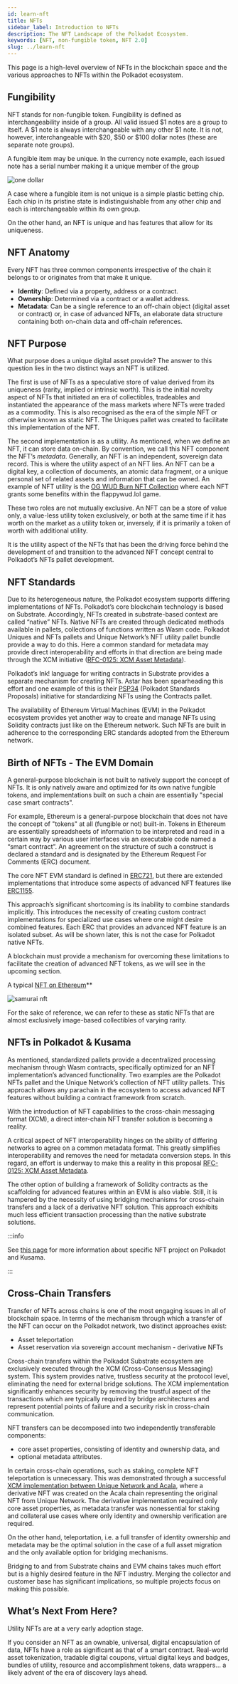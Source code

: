 ```yaml
---
id: learn-nft
title: NFTs
sidebar_label: Introduction to NFTs
description: The NFT Landscape of the Polkadot Ecosystem.
keywords: [NFT, non-fungible token, NFT 2.0]
slug: ../learn-nft
---
```


This page is a high-level overview of NFTs in the blockchain space and the various approaches to
NFTs within the Polkadot ecosystem.

## Fungibility

NFT stands for non-fungible token. Fungibility is defined as interchangeability inside of a group.
All valid issued $1 notes are a group to itself. A $1 note is always interchangeable with any other
$1 note. It is not, however, interchangeable with $20, $50 or $100 dollar notes (these are separate
note groups).

A fungible item may be unique. In the currency note example, each issued note has a serial number
making it a unique member of the group

![one dollar](https://www.investopedia.com/thmb/Nr-RLORu5CX_lIWZfLmV5X0eIrc=/613x345/smart/filters:no_upscale%28%29/Clipboard01-d20f6eb9351e4f36a46e11fd87b53b2d.jpg)

A case where a fungible item is not unique is a simple plastic betting chip. Each chip in its
pristine state is indistinguishable from any other chip and each is interchangeable within its own
group.

On the other hand, an NFT is unique and has features that allow for its uniqueness.

## NFT Anatomy

Every NFT has three common components irrespective of the chain it belongs to or originates from
that make it unique.

- **Identity**: Defined via a property, address or a contract.
- **Ownership**: Determined via a contract or a wallet address.
- **Metadata**: Can be a single reference to an off-chain object (digital asset or contract) or, in
  case of advanced NFTs, an elaborate data structure containing both on-chain data and off-chain
  references.

## NFT Purpose

What purpose does a unique digital asset provide? The answer to this question lies in the two
distinct ways an NFT is utilized.

The first is use of NFTs as a speculative store of value derived from its uniqueness (rarity,
implied or intrinsic worth). This is the initial novelty aspect of NFTs that initiated an era of
collectibles, tradeables and instantiated the appearance of the mass markets where NFTs were traded
as a commodity. This is also recognised as the era of the simple NFT or otherwise known as static
NFT. The Uniques pallet was created to facilitate this implementation of the NFT.

The second implementation is as a utility. As mentioned, when we define an NFT, it can store data
on-chain. By convention, we call this NFT component the NFT’s _metadata_. Generally, an NFT is an
independent, sovereign data record. This is where the utility aspect of an NFT lies. An NFT can be a
digital key, a collection of documents, an atomic data fragment, or a unique personal set of related
assets and information that can be owned. An example of NFT utility is the
[OG WUD Burn NFT Collection](https://kodadot.xyz/ahp/collection/244) where each NFT grants some
benefits within the flappywud.lol game.

These two roles are not mutually exclusive. An NFT can be a store of value only, a value-less
utility token exclusively, or both at the same time if it has worth on the market as a utility token
or, inversely, if it is primarily a token of worth with additional utility.

It is the utility aspect of the NFTs that has been the driving force behind the development of and
transition to the advanced NFT concept central to Polkadot’s NFTs pallet development.

## NFT Standards

Due to its heterogeneous nature, the Polkadot ecosystem supports differing implementations of NFTs.
Polkadot’s core blockchain technology is based on Substrate. Accordingly, NFTs created in
substrate-based context are called “native” NFTs. Native NFTs are created through dedicated methods
available in pallets, collections of functions written as Wasm code. Polkadot Uniques and NFTs
pallets and Unique Network’s NFT utility pallet bundle provide a way to do this. Here a common
standard for metadata may provide direct interoperability and efforts in that direction are being
made through the XCM initiative
([RFC-0125: XCM Asset Metadata](https://polkadot-fellows.github.io/RFCs/approved/0125-xcm-asset-metadata.html#rfc-0125-xcm-asset-metadata)).

Polkadot’s Ink! language for writing contracts in Substrate provides a separate mechanism for
creating NFTs. Astar has been spearheading this effort and one example of this is their
[PSP34](https://github.com/w3f/PSPs/blob/master/PSPs/psp-34.md) (Polkadot Standards Proposals)
initiative for standardizing NFTs using the Contracts pallet.

The availability of Ethereum Virtual Machines (EVM) in the Polkadot ecosystem provides yet another
way to create and manage NFTs using Solidity contracts just like on the Ethereum network. Such NFTs
are built in adherence to the corresponding ERC standards adopted from the Ethereum network.

## Birth of NFTs - The EVM Domain

A general-purpose blockchain is not built to natively support the concept of NFTs. It is only
natively aware and optimized for its own native fungible tokens, and implementations built on such a
chain are essentially "special case smart contracts".

For example, Ethereum is a general-purpose blockchain that does not have the concept of "tokens" at
all (fungible or not) built-in. Tokens in Ethereum are essentially spreadsheets of information to be
interpreted and read in a certain way by various user interfaces via an executable code named a
“smart contract”. An agreement on the structure of such a construct is declared a standard and is
designated by the Ethereum Request For Comments (ERC) document.

The core NFT EVM standard is defined in [ERC721](https://eips.ethereum.org/EIPS/eip-721), but there
are extended implementations that introduce some aspects of advanced NFT features like
[ERC1155](https://ethereum.org/en/developers/docs/standards/tokens/erc-1155/).

This approach’s significant shortcoming is its inability to combine standards implicitly. This
introduces the necessity of creating custom contract implementations for specialized use cases where
one might desire combined features. Each ERC that provides an advanced NFT feature is an isolated
subset. As will be shown later, this is not the case for Polkadot native NFTs.

A blockchain must provide a mechanism for overcoming these limitations to facilitate the creation of
advanced NFT tokens, as we will see in the upcoming section.

A typical
[NFT on Ethereum](https://opensea.io/assets/ethereum/0x2127fe7ffce4380459cced92f2d4793f3af094a4/12598)[​](https://wiki.polkadot.network/docs/learn-nft#a-typical-nft-on-ethereum)\*\*

![samurai nft](../assets/nft/samurai.png)

For the sake of reference, we can refer to these as static NFTs that are almost exclusively
image-based collectibles of varying rarity.

## NFTs in Polkadot & Kusama

As mentioned, standardized pallets provide a decentralized processing mechanism through Wasm
contracts, specifically optimized for an NFT implementation’s advanced functionality. Two examples
are the Polkadot NFTs pallet and the Unique Network’s collection of NFT utility pallets. This
approach allows any parachain in the ecosystem to access advanced NFT features without building a
contract framework from scratch.

With the introduction of NFT capabilities to the cross-chain messaging format (XCM), a direct
inter-chain NFT transfer solution is becoming a reality.

A critical aspect of NFT interoperability hinges on the ability of differing networks to agree on a
common metadata format. This greatly simplifies interoperability and removes the need for metadata
conversion steps. In this regard, an effort is underway to make this a reality in this proposal
[RFC-0125: XCM Asset Metadata](https://polkadot-fellows.github.io/RFCs/approved/0125-xcm-asset-metadata.html#rfc-0125-xcm-asset-metadata).

The other option of building a framework of Solidity contracts as the scaffolding for advanced
features within an EVM is also viable. Still, it is hampered by the necessity of using bridging
mechanisms for cross-chain transfers and a lack of a derivative NFT solution. This approach exhibits
much less efficient transaction processing than the native substrate solutions.

:::info

See [this page](./learn-nft-projects.md) for more information about specific NFT project on Polkadot
and Kusama.

:::

## Cross-Chain Transfers

Transfer of NFTs across chains is one of the most engaging issues in all of blockchain space. In
terms of the mechanism through which a transfer of the NFT can occur on the Polkadot network, two
distinct approaches exist:

- Asset teleportation
- Asset reservation via sovereign account mechanism - derivative NFTs

Cross-chain transfers within the Polkadot Substrate ecosystem are exclusively executed through the
XCM (Cross-Consensus Messaging) system. This system provides native, trustless security at the
protocol level, eliminating the need for external bridge solutions. The XCM implementation
significantly enhances security by removing the trustful aspect of the transactions which are
typically required by bridge architectures and represent potential points of failure and a security
risk in cross-chain communication.

NFT transfers can be decomposed into two independently transferable components:

- core asset properties, consisting of identity and ownership data, and
- optional metadata attributes.

In certain cross-chain operations, such as staking, complete NFT teleportation is unnecessary. This
was demonstrated through a successful
[XCM implementation between Unique Network and Acala](https://unique.network/blog/unique-network-cross-chain-nft-proof-of-concept-is-here/),
where a derivative NFT was created on the Acala chain representing the original NFT from Unique
Network. The derivative implementation required only core asset properties, as metadata transfer was
nonessential for staking and collateral use cases where only identity and ownership verification are
required.

On the other hand, teleportation, i.e. a full transfer of identity ownership and metadata may be the
optimal solution in the case of a full asset migration and the only available option for bridging
mechanisms.

Bridging to and from Substrate chains and EVM chains takes much effort but is a highly desired
feature in the NFT industry. Merging the collector and customer base has significant implications,
so multiple projects focus on making this possible.

## What’s Next From Here?

Utility NFTs are at a very early adoption stage.

If you consider an NFT as an ownable, universal, digital encapsulation of data, NFTs have a role as
significant as that of a smart contract. Real-world asset tokenization, tradable digital coupons,
virtual digital keys and badges, bundles of utility, resource and accomplishment tokens, data
wrappers… a likely advent of the era of discovery lays ahead.
